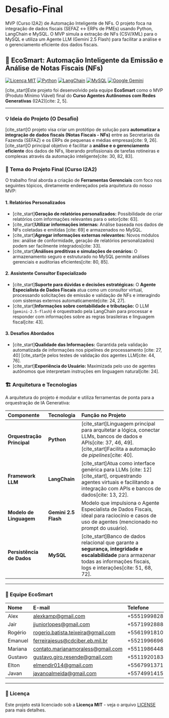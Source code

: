 # Desafio-Final
MVP (Curso I2A2) de Automação Inteligente de NFs. O projeto foca na integração de dados fiscais (SEFAZ ↔ ERPs de PMEs) usando Python, LangChain e MySQL. O MVP simula a extração de NFs (CSV/XML) para o MySQL e utiliza um Agente LLM (Gemini 2.5 Flash) para facilitar a análise e o gerenciamento eficiente dos dados fiscais.

## 🤖 EcoSmart: Automação Inteligente da Emissão e Análise de Notas Fiscais (NFs)

[![Licença MIT](https://img.shields.io/badge/License-MIT-yellow.svg)](https://opensource.org/licenses/MIT)
[![Python](https://img.shields.io/badge/Python-3.9%2B-blue?logo=python&logoColor=white)](https://www.python.org/)
[![LangChain](https://img.shields.io/badge/LangChain-v0.1.0%2B-green?logo=chainlink&logoColor=white)](https://www.langchain.com/)
[![MySQL](https://img.shields.io/badge/MySQL-Database-orange?logo=mysql&logoColor=white)](https://www.mysql.com/)
[![Google Gemini](https://img.shields.io/badge/Google_Gemini-2.5_Flash-4285F4?logo=google&logoColor=white)](https://ai.google.dev/gemini)

[cite_start]Este projeto foi desenvolvido pela equipe **EcoSmart** como o MVP (Produto Mínimo Viável) final do **Curso Agentes Autônomos com Redes Generativas** (I2A2)[cite: 2, 5].

---

### 💡 Ideia do Projeto (O Desafio)

[cite_start]O projeto visa criar um protótipo de solução para **automatizar a integração de dados fiscais (Notas Fiscais - NFs)** entre as Secretarias da Fazenda (SEFAZ) e os ERPs de pequenas e médias empresas[cite: 9, 26]. [cite_start]O principal objetivo é facilitar a **análise e o gerenciamento eficiente** dos dados de NFs, liberando profissionais de tarefas rotineiras e complexas através da automação inteligente[cite: 30, 82, 83].

### 🎯 Tema do Projeto Final (Curso I2A2)

O trabalho final aborda a criação de **Ferramentas Gerenciais** com foco nos seguintes tópicos, diretamente endereçados pela arquitetura do nosso MVP:

#### 1. Relatórios Personalizados
* [cite_start]**Geração de relatórios personalizados:** Possibilidade de criar relatórios com informações relevantes para o setor[cite: 63].
* [cite_start]**Utilizar informações internas:** Análise baseada nos dados de NFs coletadas e emitidas [cite: 69] e armazenados no MySQL.
* [cite_start]**Agregar informações externas relevantes:** Novos módulos (ex: análise de conformidade, geração de relatórios personalizados) podem ser facilmente integrados[cite: 33].
* [cite_start]**Análises preditivas e simulações de cenários:** O armazenamento seguro e estruturado no MySQL permite análises gerenciais e auditorias eficientes[cite: 80, 85].

#### 2. Assistente Consultor Especializado
* [cite_start]**Suporte para dúvidas e decisões estratégicas:** O **Agente Especialista de Dados Fiscais** atua como um consultor virtual, processando solicitações de emissão e validação de NFs e interagindo com sistemas externos automaticamente[cite: 24, 27].
* [cite_start]**Informações sobre contabilidade e tributação:** O LLM (`gemini-2.5-flash`) é orquestrado pela LangChain para processar e responder com informações sobre as regras brasileiras e linguagem fiscal[cite: 43].

#### 3. Desafios Abordados
* [cite_start]**Qualidade das Informações:** Garantida pela validação automatizada de informações nos pipelines de processamento [cite: 27, 40] [cite_start]e pelos testes de validação dos agentes LLM[cite: 44, 76].
* [cite_start]**Experiência do Usuário:** Maximizada pelo uso de agentes autônomos que interpretam instruções em linguagem natural[cite: 24].

### 🏗️ Arquitetura e Tecnologias

A arquitetura do projeto é modular e utiliza ferramentas de ponta para a orquestração de IA Generativa:

| Componente | Tecnologia | Função no Projeto |
| :--- | :--- | :--- |
| **Orquestração Principal** | **Python** | [cite_start]Linguagem principal para arquitetar a lógica, conectar LLMs, bancos de dados e APIs[cite: 37, 46, 49]. [cite_start]Facilita a automação de *pipelines*[cite: 40]. |
| **Framework LLM** | **LangChain** | [cite_start]Atua como interface genérica para LLMs [cite: 12][cite_start], orquestrando agentes virtuais e facilitando a integração com APIs e bancos de dados[cite: 13, 22]. |
| **Modelo de Linguagem** | **Gemini 2.5 Flash** | Modelo que impulsiona o Agente Especialista de Dados Fiscais, ideal para raciocínio e casos de uso de agentes (mencionado no prompt do usuário). |
| **Persistência de Dados** | **MySQL** | [cite_start]Banco de dados relacional que garante a **segurança, integridade e escalabilidade** para armazenar todas as informações fiscais, logs e interações[cite: 51, 68, 72]. |

---

### 👥 Equipe EcoSmart

| Nome | E-mail | Telefone |
| :--- | :--- | :--- |
| Alex | alexkamp@gmail.com | +5551999828211 |
| Jair | jjuniorlopes@gmail.com | +5571992888890 |
| Rogério | rogerio.batista.teixeira@gmail.com | +5561991810140 |
| Emanuel | ferreirajesus@cdciber.eb.mil.br | +5521996696180 |
| Mariana | contato.marianamoraless@gmail.com | +5511986448332 |
| Gustavo | gustavo.giro.resende@gmail.com | +5511920183412 |
| Elton | elmendir014@gmail.com | +5567991371742 |
| Javan | javanoalmeida@gmail.com | +5574991415181 |

---

### 📜 Licença

Este projeto está licenciado sob a **Licença MIT** - veja o arquivo [LICENSE](LICENSE) para mais detalhes.
